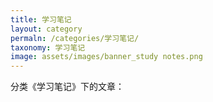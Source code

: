 ```yaml
---
title: 学习笔记
layout: category
permaln: /categories/学习笔记/
taxonomy: 学习笔记
image: assets/images/banner_study notes.png
---
```


分类《学习笔记》下的文章：